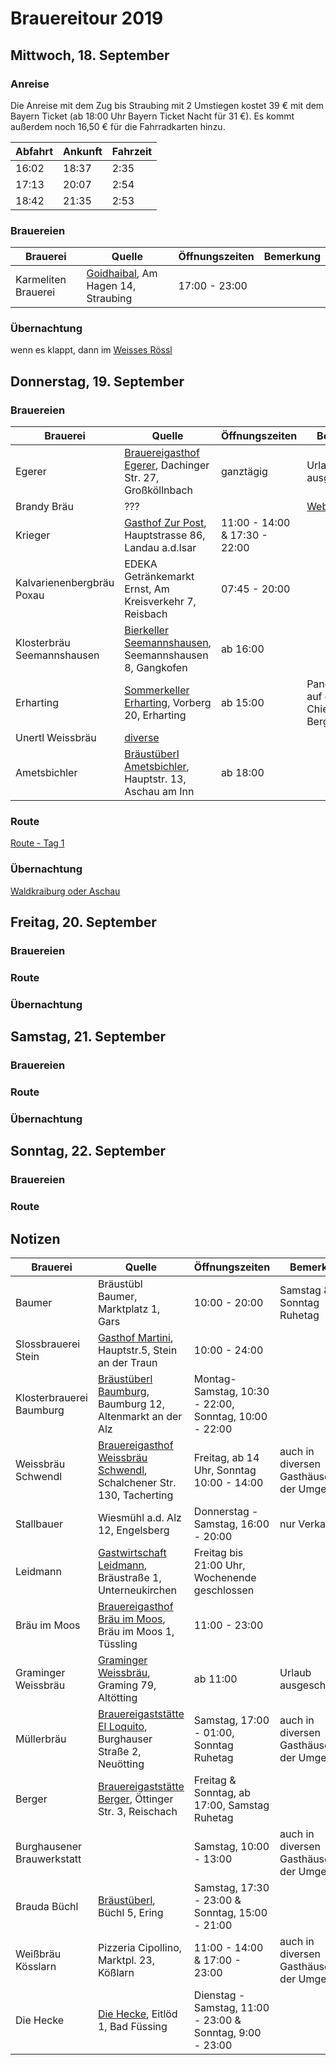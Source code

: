 # Brauereitour 2019

## Mittwoch, 18. September

### Anreise

Die Anreise mit dem Zug bis Straubing mit 2 Umstiegen kostet 39 € mit dem Bayern Ticket (ab 18:00 Uhr Bayern Ticket Nacht für 31 €). Es kommt außerdem noch 16,50 € für die Fahrradkarten hinzu.

| Abfahrt | Ankunft | Fahrzeit |
| ------- | ------- | -------- |
| 16:02   | 18:37   | 2:35     |
| 17:13   | 20:07   | 2:54     |
| 18:42   | 21:35   | 2:53     |

### Brauereien

| Brauerei | Quelle | Öffnungszeiten | Bemerkung |
| -------- | ------ | -------------- | --------- |
| Karmeliten Brauerei | [Goidhaibal](https://www.goidhaibal.de/), Am Hagen 14, Straubing | 17:00 - 23:00 |

### Übernachtung

wenn es klappt, dann im [Weisses Rössl](https://www.weisses-roessl-straubing.de/)

## Donnerstag, 19. September

### Brauereien

| Brauerei | Quelle | Öffnungszeiten | Bemerkung |
| -------- | ------ | -------------- | --------- |
| Egerer | [Brauereigasthof Egerer](http://www.brauereigasthof-egerer.de/gaststaette.aspx), Dachinger Str. 27, Großköllnbach | ganztägig | Urlaub ausgeschlossen |
| Brandy Bräu | ??? | | [Web](https://www.brandys-braugarage.de/), [Instagram](https://www.instagram.com/brandybraeu/) |
| Krieger | [Gasthof Zur Post](http://www.gasthofpost-landau.de/), Hauptstrasse 86, Landau a.d.Isar | 11:00 - 14:00 & 17:30 - 22:00 | |
| Kalvarienenbergbräu Poxau | EDEKA Getränkemarkt Ernst, Am Kreisverkehr 7, Reisbach | 07:45 - 20:00 | |
| Klosterbräu Seemannshausen | [Bierkeller Seemannshausen](https://www.klosterbraeu-seemannshausen.de), Seemannshausen 8, Gangkofen | ab 16:00 | |
| Erharting | [Sommerkeller Erharting](http://www.sommerkeller-erharting.de/), Vorberg 20, Erharting | ab 15:00 | Panoramablick auf das ganze Chiemgauer Bergmassiv |
| Unertl Weissbräu | [diverse](https://www.brauerei-unertl.de/wirtschaften.htm) | | |
| Ametsbichler | [Bräustüberl Ametsbichler](http://www.ametsbichler.de/index.php/braeustueberl.html), Hauptstr. 13, Aschau am Inn | ab 18:00 | |

### Route

[Route - Tag 1](http://bit.ly/32FEkht)

### Übernachtung

[Waldkraiburg oder Aschau](https://www.waldkraiburg.de/cdn/uploads/gastgeberverzeichnis-web.pdf)

## Freitag, 20. September

### Brauereien

### Route

### Übernachtung

## Samstag, 21. September

### Brauereien

### Route

### Übernachtung

## Sonntag, 22. September

### Brauereien

### Route

## Notizen

| Brauerei | Quelle | Öffnungszeiten | Bemerkung |
| -------- | ------ | -------------- | --------- |
| Baumer | Bräustübl Baumer, Marktplatz 1, Gars | 10:00 - 20:00 | Samstag & Sonntag Ruhetag |
| Slossbrauerei Stein | [Gasthof Martini](https://www.steiner-bier.de/index.php?PageID=82), Hauptstr.5, Stein an der Traun | 10:00 - 24:00 | |
| Klosterbrauerei Baumburg | [Bräustüberl Baumburg](https://www.bräustüberlbaumburg.de/), Baumburg 12, Altenmarkt an der Alz | Montag-Samstag, 10:30 - 22:00, Sonntag,  10:00 - 22:00 | |
| Weissbräu Schwendl | [Brauereigasthof Weissbräu Schwendl](https://www.weissbraeu-schwendl.de/brauereigasthof/), Schalchener Str. 130, Tacherting | Freitag, ab 14 Uhr, Sonntag 10:00 - 14:00 | auch in diversen Gasthäusern der Umgebung |
| Stallbauer | Wiesmühl a.d. Alz 12, Engelsberg | Donnerstag - Samstag, 16:00 - 20:00 | nur Verkauf |
| Leidmann | [Gastwirtschaft Leidmann](https://www.brauerei-leidmann.de/gastwirtschaft), Bräustraße 1, Unterneukirchen | Freitag bis 21:00 Uhr, Wochenende geschlossen | |
| Bräu im Moos | [Brauereigasthof Bräu im Moos](https://braeuimmoos.de/gasthof/), Bräu im Moos 1, Tüssling | 11:00 - 23:00 | |
| Graminger Weissbräu| [Graminger Weissbräu](https://www.graminger-weissbraeu.de/), Graming 79, Altötting | ab 11:00 | Urlaub ausgeschlossen |
| Müllerbräu | [Brauereigaststätte El Loquito](https://www.el-loquito.de/), Burghauser Straße 2, Neuötting | Samstag, 17:00 - 01:00, Sonntag Ruhetag | auch in diversen Gasthäusern der Umgebung |
| Berger | [Brauereigaststätte Berger](https://brauerei-berger.de/startseite/), Öttinger Str. 3, Reischach | Freitag & Sonntag, ab 17:00, Samstag Ruhetag | |
| Burghausener Brauwerkstatt | | Samstag, 10:00 - 13:00 | auch in diversen Gasthäusern der Umgebung |
| Brauda Büchl | [Bräustüberl](https://braudabuechl.de/wirtshaus/), Büchl 5, Ering | Samstag, 17:30 - 23:00 & Sonntag, 15:00 - 21:00 | |
| Weißbräu Kösslarn | Pizzeria Cipollino, Marktpl. 23, Kößlarn | 11:00 - 14:00 & 17:00 - 23:00 | auch in diversen Gasthäusern der Umgebung |
| Die Hecke | [Die Hecke](https://www.die-hecke.de/restaurant/), Eitlöd 1, Bad Füssing | Dienstag - Samstag, 11:00 - 23:00 & Sonntag, 9:00 - 23:00 | |
